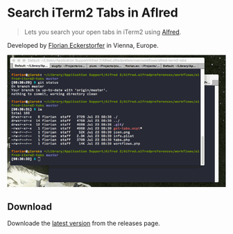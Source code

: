 Search iTerm2 Tabs in Aflred
============================

> Lets you search your open tabs in iTerm2 using [Alfred](https://github.com/florianeckerstorfer/alfred-iterm2-tabs/releases/latest).

Developed by [Florian Eckerstorfer](https://florian.ec) in Vienna, Europe.

![Search iTerm2 Tabs in Alfred](alfred-iterm2-tabs.gif)

Download
--------

Downloade the [latest version](https://github.com/florianeckerstorfer/alfred-iterm2-tabs/releases/latest) from
the releases page.
